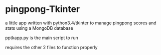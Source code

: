 # pingpong-Tkinter

a little app written with python3.4/tkinter to manage pingpong scores and stats using a MongoDB database

pptkapp.py is the main script to run

requires the other 2 files to function properly
